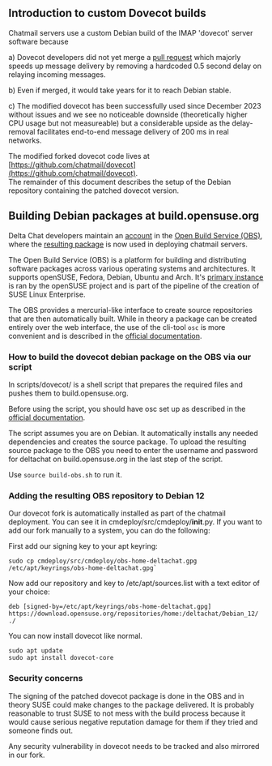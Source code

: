 ## Introduction to custom Dovecot builds

Chatmail servers use a custom Debian build of the IMAP 'dovecot' server software because 

a) Dovecot developers did not yet merge a [pull request](https://github.com/dovecot/core/pull/216)
   which majorly speeds up message delivery by removing a hardcoded 0.5 second delay 
   on relaying incoming messages.  

b) Even if merged, it would take years for it to reach Debian stable.

c) The modified dovecot has been successfully used since December 2023 without issues
   and we see no noticeable downside (theoretically higher CPU usage but not measureable)
   but a considerable upside as the delay-removal facilitates end-to-end message 
   delivery of 200 ms in real networks. 

The modified forked dovecot code lives at 
[https://github.com/chatmail/dovecot](https://github.com/chatmail/dovecot).  
The remainder of this document describes the setup of the Debian repository 
containing the patched dovecot version. 

## Building Debian packages at build.opensuse.org 

Delta Chat developers maintain an [account](https://build.opensuse.org/project/show/home:deltachat) 
in the [Open Build Service (OBS)](https://openbuildservice.org/), 
where the [resulting package](https://build.opensuse.org/package/show/home:deltachat/dovecot) 
is now used in deploying chatmail servers. 
   
The Open Build Service (OBS) is a platform for building and distributing software packages 
across various operating systems and architectures. 
It supports openSUSE, Fedora, Debian, Ubuntu and Arch.
It's [primary instance](https://build.opensuse.org/) is ran by the openSUSE project 
and is part of the pipeline of the creation of SUSE Linux Enterprise.

The OBS provides a mercurial-like interface to create source repositories 
that are then automatically built. 
While in theory a package can be created entirely over the web interface, 
the use of the cli-tool `osc` is more convenient and is described in the [official documentation](https://openbuildservice.org/help/manuals/obs-user-guide/art.obs.bg#sec.obsbg.obsconfig).

### How to build the dovecot debian package on the OBS via our script

In scripts/dovecot/ is a shell script that prepares the required files and pushes them to build.opensuse.org.

Before using the script, you should have osc set up as described in the [official documentation](https://openbuildservice.org/help/manuals/obs-user-guide/art.obs.bg#sec.obsbg.obsconfig).

The script assumes you are on Debian. It automatically installs any needed dependencies and creates the source package. To upload the resulting source package to the OBS you need to enter the username and password for deltachat on build.opensuse.org in the last step of the script.

Use `source build-obs.sh` to run it.

### Adding the resulting OBS repository to Debian 12

Our dovecot fork is automatically installed as part of the chatmail deployment. You can see it in cmdeploy/src/cmdeploy/__init__.py. If you want to add our fork manually to a system, you can do the following:

First add our signing key to your apt keyring:

```
sudo cp cmdeploy/src/cmdeploy/obs-home-deltachat.gpg /etc/apt/keyrings/obs-home-deltachat.gpg`
```

Now add our repository and key to /etc/apt/sources.list with a text editor of your choice:

```
deb [signed-by=/etc/apt/keyrings/obs-home-deltachat.gpg] https://download.opensuse.org/repositories/home:/deltachat/Debian_12/ ./
```

You can now install dovecot like normal.

```
sudo apt update
sudo apt install dovecot-core
```

### Security concerns 

The signing of the patched dovecot package is done in the OBS and 
in theory SUSE could make changes to the package delivered.
It is probably reasonable to trust SUSE to not mess with the build
process because it would cause serious negative reputation damage for them 
if they tried and someone finds out. 

Any security vulnerability in dovecot needs to be tracked 
and also mirrored in our fork. 
